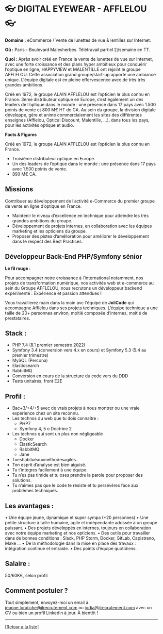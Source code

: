 # 👓 DIGITAL EYEWEAR - AFFLELOU 👓

**Domaine :** eCommerce / Vente de lunettes de vue & lentilles sur Internet.

**Où :** Paris - Boulevard Malesherbes. Télétravail partiel 2j/semaine en TT.

**Quoi :** Après avoir créé en France la vente de lunettes de vue sur Internet, avec une forte croissance et des plans hyper ambitieux pour conquérir l’optique en ligne, HAPPYVIEW et MALENTILLE ont rejoint le groupe AFFLELOU. Cette association grand groupe/start-up apporte une ambiance unique. L'équipe digitale est en pleine effervescence avec de très très grandes ambitions.

Créé en 1972, le groupe ALAIN AFFLELOU est l’opticien le plus connu en France. 3ème distributeur optique en Europe, c’est également un des leaders de l’optique dans le monde : une présence dans 17 pays avec 1.500 points de vente et 800 M€ HT de CA. Au sein du groupe, la division digitale développe, gère et anime commercialement les sites des différentes enseignes (Afflelou, Optical Discount, Malentille, ...), dans tous les pays, pour les activités optique et audio.

**Facts & Figures** 

Créé en 1972, le groupe ALAIN AFFLELOU est l’opticien le plus connu en France. 

* Troisième distributeur optique en Europe.
* Un des leaders de l’optique dans le monde : une présence dans 17 pays avec 1.500 points de vente.
* 890 M€ CA.

## Missions

Contribuer au développement de l’activité e-Commerce du premier groupe de vente en ligne d’optique en France.

* Maintenir le niveau d’excellence en technique pour atteindre les très grandes ambitions du groupe.
* Développement de projets internes, en collaboration avec les équipes marketing et les opticiens du groupe.
* Proposer des pistes d’amélioration pour améliorer le développement dans le respect des Best Practices.

## Développeur Back-End PHP/Symfony sénior

**Le fil rouge :** 

Pour accompagner notre croissance à l’international notamment, nos projets de transformation numérique, nos activités web et e-commerce au sein du Groupe AFFLELOU, nous recrutons un développeur backend expérimenté :
Expérience et passion attendues !

Vous travaillerez main dans la main avc l'équipe de **JoliCode** qui accompagne Afflelou dans ses projets techniques. 
L’équipe technique a une taille de 20+ personnes environ, moitié composée d’internes, moitié de prestataires.


## Stack : 

* PHP 7.4 (8.1 premier semestre 2022)
* Symfony 3.4 (conversion vers 4.x en cours) et Symfony 5.3 (5.4 au premier trimestre)
* MySQL (Percona)
* Elasticsearch
* RabbitMQ
* Conversion en cours de la structure du code vers du DDD
* Tests unitaires, front E2E

## Profil :

* Bac+3/+4/+5 avec de vrais projets à nous montrer ou une vraie expérience chez un site reconnu.
* Les technos du web que tu dois connaître :
	* PHP7
	* Symfony 4, 5 o Doctrine 2
* Les technos qui sont un plus non négligeable
	* Docker
	* ElasticSearch 
	* RabbitMQ
	* Jane
* Tueshabituéauxméthodesagiles.
* Ton esprit d’analyse est bien aiguisé.
* Tu t’intègres facilement à une équipe.
* Tu n’es pas timide et tu oses prendre la parole pour proposer des solutions.
* Tu n’aimes pas que le code te résiste et tu persévères face aux problèmes techniques.

## Les avantages :

• Une équipe jeune, dynamique et super sympa (+20 personnes)
• Une petite structure à taille humaine, agile et indépendante adossée à un groupe puissant.
• Des projets développés en internes, toujours en collaboration avec notre équipe marketing et nos opticiens.
• Des outils pour travailler dans de bonnes conditions : Slack, PHP Storm, Docker, GitLab, Capistrano, Make ...
• De la méthodologie dans la mise en place des travaux : intégration continue et entraide.
• Des points d’équipe quotidiens.

## Salaire :

50/60K€, selon profil

## Comment postuler ?

Tout simplement, envoyez-moi un email à jeanne.londiche@jlrecrutement.com ou jodia@jlrecrutement.com avec un CV ou bien un profil LinkedIn à jour. À bientôt ! 

----
<a href="https://github.com/jlondiche/job-board-php/blob/master/README.md">[Retour a la liste]</a>

